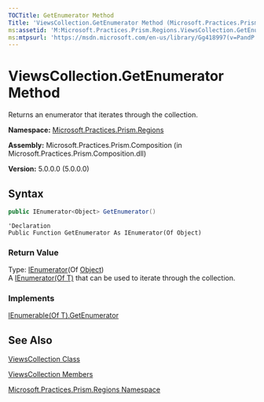 ```yaml
---
TOCTitle: GetEnumerator Method
Title: 'ViewsCollection.GetEnumerator Method (Microsoft.Practices.Prism.Regions)'
ms:assetid: 'M:Microsoft.Practices.Prism.Regions.ViewsCollection.GetEnumerator'
ms:mtpsurl: 'https://msdn.microsoft.com/en-us/library/Gg418997(v=PandP.50)'
---
```



# ViewsCollection.GetEnumerator Method

Returns an enumerator that iterates through the collection.

**Namespace:** [Microsoft.Practices.Prism.Regions](https://msdn.microsoft.com/en-us/library/microsoft.practices.prism.regions(v=pandp.50))

**Assembly:** Microsoft.Practices.Prism.Composition (in Microsoft.Practices.Prism.Composition.dll)

**Version:** 5.0.0.0 (5.0.0.0)

## Syntax

```C#
public IEnumerator<Object> GetEnumerator()
```

```VB
'Declaration
Public Function GetEnumerator As IEnumerator(Of Object)
```

### Return Value

Type: [IEnumerator](http://msdn.microsoft.com/en-us/library/78dfe2yb)(Of [Object](http://msdn.microsoft.com/en-us/library/e5kfa45b))<br/>
A [IEnumerator(Of T)](http://msdn.microsoft.com/en-us/library/78dfe2yb) that can be used to iterate through the collection.
### Implements

[IEnumerable(Of T).GetEnumerator](http://msdn.microsoft.com/en-us/library/s793z9y2)

## See Also

[ViewsCollection Class](https://msdn.microsoft.com/en-us/library/microsoft.practices.prism.regions.viewscollection(v=pandp.50))

[ViewsCollection Members](https://msdn.microsoft.com/en-us/library/microsoft.practices.prism.regions.viewscollection_members(v=pandp.50))

[Microsoft.Practices.Prism.Regions Namespace](https://msdn.microsoft.com/en-us/library/microsoft.practices.prism.regions(v=pandp.50))
